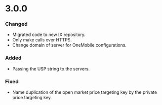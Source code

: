 # 3.0.0
### Changed
- Migrated code to new IX repository.
- Only make calls over HTTPS.
- Change domain of server for OneMobile configurations. 

### Added
- Passing the USP string to the servers.

### Fixed
- Name duplication of the open market price targeting key by the private price targeting key. 
